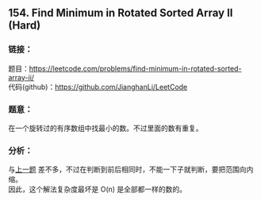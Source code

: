 ## 154. Find Minimum in Rotated Sorted Array II (Hard)

### **链接**：
题目：https://leetcode.com/problems/find-minimum-in-rotated-sorted-array-ii/  
代码(github)：https://github.com/JianghanLi/LeetCode

### **题意**：
在一个旋转过的有序数组中找最小的数。不过里面的数有重复。

### **分析**：

与[上一题](https://github.com/JianghanLi/LeetCode/tree/master/solutions/153.Find_Minimum_in_Rotated_Sorted_Array) 差不多，不过在判断到前后相同时，不能一下子就判断，要把范围向内缩。  
因此，这个解法复杂度最坏是 O(n) 是全部都一样的数的。
